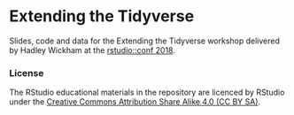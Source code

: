 
# Extending the Tidyverse

Slides, code and data for the Extending the Tidyverse workshop delivered by Hadley Wickham at the [rstudio::conf 2018](https://www.rstudio.com/conference/).




### License
The RStudio educational materials in the repository are licenced by RStudio under the [Creative Commons Attribution Share Alike 4.0 (CC BY SA)](https://creativecommons.org/licenses/by-sa/4.0/legalcode).

